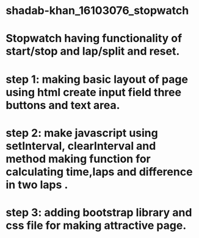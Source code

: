 # shadab-khan_16103076_stopwatch
# Stopwatch having functionality of start/stop and lap/split and reset.
# step 1: making basic layout of page using html create input field three buttons and text area.
# step 2: make javascript using setInterval, clearInterval and method making function for calculating time,laps and difference in two laps .
# step 3: adding bootstrap library and css file for making attractive page.

